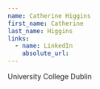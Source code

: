 ```yaml
---
name: Catherine Higgins
first_name: Catherine
last_name: Higgins
links:
  - name: LinkedIn
    absolute_url: 
---
```

University College Dublin
